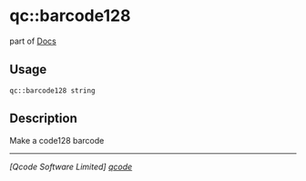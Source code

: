 qc::barcode128
==============

part of [Docs](.)

Usage
-----
`qc::barcode128 string`

Description
-----------
Make a code128 barcode

----------------------------------
*[Qcode Software Limited] [qcode]*

[qcode]: www.qcode.co.uk "Qcode Software"